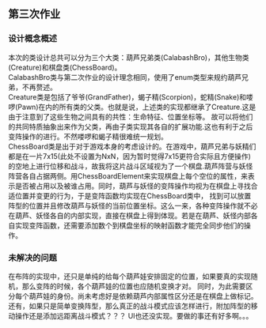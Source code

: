 ## 第三次作业 ##
### 设计概念概述 ###
本次的类设计总共可以分为三个大类：葫芦兄弟类(CalabashBro)，其他生物类(Creature)和棋盘类(ChessBoard)。  
CalabashBro类与第二次作业的设计理念相同，使用了enum类型来规约葫芦兄弟，不再赘述。  
Creature类是包括了爷爷(GrandFather)，蝎子精(Scorpion)，蛇精(Snake)和喽啰(Pawn)在内的所有类的父类。也就是说，上述类的实现都继承了Creature.这是由于注意到了这些生物之间具有的共性：生命特征、位置坐标等。
故可以将他们的共同特质抽象出来作为父类，再由子类实现其各自的扩展功能.这也有利于之后变阵操作的进行。不然喽啰和蝎子精很难统一规划。  
ChessBoard类是出于对于游戏本身的考虑设计的。在游戏中，葫芦兄弟与妖精们都是在一片7x15(此处不设置为NxN，因为暂时觉得7x15更符合实际且方便操作)的空地上进行位移和战斗，故我将这片战斗区域视为了一个棋盘.葫芦阵营与妖怪阵营各自占据两侧。用ChessBoardElement来实现棋盘上每个空位的属性，来表示是否被占用以及被谁占用。同时，葫芦与妖怪的变阵操作均视为在棋盘上寻找合适位置并变更的行为，于是变阵函数均实现在ChessBoard类中，
找到可以放置阵型的位置并且修改葫芦与妖怪的当前位置坐标。这么一来，各种变阵操作就不必在葫芦、妖怪各自的内部实现，直接在棋盘上得到体现。若是在葫芦、妖怪内部各自实现变阵函数，还需要添加数个到棋盘坐标的映射函数才能完全同步他们的操作。
### 未解决的问题 ###
在布阵的实现中，还只是单纯的给每个葫芦娃安排固定的位置，如果要真的实现随机，那么变阵的时候，各个葫芦娃的位置也应随机变换才对。
同时，为此需要区分每个葫芦娃的身份。尚未考虑好是依赖葫芦内部属性区分还是在棋盘上做标记。
还有，如果只是简单变换阵型，那么真正的战斗模式应该怎样进行，附加阵型的移动操作还是添加远距离战斗模式？？？
UI也还没实现。要做的事还有好多啊。。。
